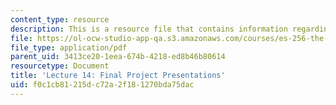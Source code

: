 ```yaml
---
content_type: resource
description: This is a resource file that contains information regarding lecture 14.
file: https://ol-ocw-studio-app-qa.s3.amazonaws.com/courses/es-256-the-coming-years-spring-2008/f0c1cb81215dc72a2f181270bda75dac_MITES_256S08_Lec14.pdf
file_type: application/pdf
parent_uid: 3413ce20-1eea-674b-4218-ed8b46b80614
resourcetype: Document
title: 'Lecture 14: Final Project Presentations'
uid: f0c1cb81-215d-c72a-2f18-1270bda75dac
---
```

